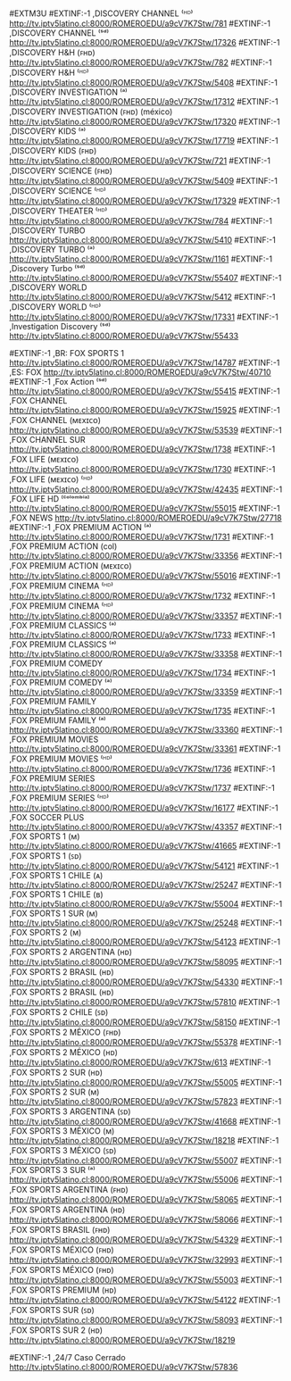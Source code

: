#EXTM3U
#EXTINF:-1 ,DISCOVERY CHANNEL ⁽ᴴᴰ⁾
http://tv.iptv5latino.cl:8000/ROMEROEDU/a9cV7K7Stw/781
#EXTINF:-1 ,DISCOVERY CHANNEL ⁽ˢᵈ⁾
http://tv.iptv5latino.cl:8000/ROMEROEDU/a9cV7K7Stw/17326
#EXTINF:-1 ,DISCOVERY H&H (ꜰʜᴅ)
http://tv.iptv5latino.cl:8000/ROMEROEDU/a9cV7K7Stw/782
#EXTINF:-1 ,DISCOVERY H&H ⁽ᴴᴰ⁾
http://tv.iptv5latino.cl:8000/ROMEROEDU/a9cV7K7Stw/5408
#EXTINF:-1 ,DISCOVERY INVESTIGATION ⁽ᵃ⁾
http://tv.iptv5latino.cl:8000/ROMEROEDU/a9cV7K7Stw/17312
#EXTINF:-1 ,DISCOVERY INVESTIGATION (ꜰʜᴅ) (méxico)
http://tv.iptv5latino.cl:8000/ROMEROEDU/a9cV7K7Stw/17320
#EXTINF:-1 ,DISCOVERY KIDS ⁽ᵃ⁾
http://tv.iptv5latino.cl:8000/ROMEROEDU/a9cV7K7Stw/17719
#EXTINF:-1 ,DISCOVERY KIDS (ꜰʜᴅ)
http://tv.iptv5latino.cl:8000/ROMEROEDU/a9cV7K7Stw/721
#EXTINF:-1 ,DISCOVERY SCIENCE (ꜰʜᴅ)
http://tv.iptv5latino.cl:8000/ROMEROEDU/a9cV7K7Stw/5409
#EXTINF:-1 ,DISCOVERY SCIENCE ⁽ᴴᴰ⁾
http://tv.iptv5latino.cl:8000/ROMEROEDU/a9cV7K7Stw/17329
#EXTINF:-1 ,DISCOVERY THEATER ⁽ᴴᴰ⁾
http://tv.iptv5latino.cl:8000/ROMEROEDU/a9cV7K7Stw/784
#EXTINF:-1 ,DISCOVERY TURBO
http://tv.iptv5latino.cl:8000/ROMEROEDU/a9cV7K7Stw/5410
#EXTINF:-1 ,DISCOVERY TURBO ⁽ᵃ⁾
http://tv.iptv5latino.cl:8000/ROMEROEDU/a9cV7K7Stw/1161
#EXTINF:-1 ,Discovery Turbo ⁽ˢᵈ⁾
http://tv.iptv5latino.cl:8000/ROMEROEDU/a9cV7K7Stw/55407
#EXTINF:-1 ,DISCOVERY WORLD
http://tv.iptv5latino.cl:8000/ROMEROEDU/a9cV7K7Stw/5412
#EXTINF:-1 ,DISCOVERY WORLD ⁽ᴴᴰ⁾
http://tv.iptv5latino.cl:8000/ROMEROEDU/a9cV7K7Stw/17331
#EXTINF:-1 ,Investigation Discovery ⁽ˢᵈ⁾
http://tv.iptv5latino.cl:8000/ROMEROEDU/a9cV7K7Stw/55433





#EXTINF:-1 ,BR: FOX SPORTS 1
http://tv.iptv5latino.cl:8000/ROMEROEDU/a9cV7K7Stw/14787
#EXTINF:-1 ,ES: FOX
http://tv.iptv5latino.cl:8000/ROMEROEDU/a9cV7K7Stw/40710
#EXTINF:-1 ,Fox Action ⁽ˢᵈ⁾
http://tv.iptv5latino.cl:8000/ROMEROEDU/a9cV7K7Stw/55415
#EXTINF:-1 ,FOX CHANNEL
http://tv.iptv5latino.cl:8000/ROMEROEDU/a9cV7K7Stw/15925
#EXTINF:-1 ,FOX CHANNEL (ᴍᴇxɪᴄᴏ)
http://tv.iptv5latino.cl:8000/ROMEROEDU/a9cV7K7Stw/53539
#EXTINF:-1 ,FOX CHANNEL SUR
http://tv.iptv5latino.cl:8000/ROMEROEDU/a9cV7K7Stw/1738
#EXTINF:-1 ,FOX LIFE (ᴍᴇxɪᴄᴏ)
http://tv.iptv5latino.cl:8000/ROMEROEDU/a9cV7K7Stw/1730
#EXTINF:-1 ,FOX LIFE (ᴍᴇxɪᴄᴏ) ⁽ᴴᴰ⁾
http://tv.iptv5latino.cl:8000/ROMEROEDU/a9cV7K7Stw/42435
#EXTINF:-1 ,FOX LIFE HD ⁽ᶜᵒˡᵒᵐᵇⁱᵃ⁾
http://tv.iptv5latino.cl:8000/ROMEROEDU/a9cV7K7Stw/55015
#EXTINF:-1 ,FOX NEWS
http://tv.iptv5latino.cl:8000/ROMEROEDU/a9cV7K7Stw/27718
#EXTINF:-1 ,FOX PREMIUM ACTION ⁽ᵃ⁾
http://tv.iptv5latino.cl:8000/ROMEROEDU/a9cV7K7Stw/1731
#EXTINF:-1 ,FOX PREMIUM ACTION (col)
http://tv.iptv5latino.cl:8000/ROMEROEDU/a9cV7K7Stw/33356
#EXTINF:-1 ,FOX PREMIUM ACTION (ᴍᴇxɪᴄᴏ)
http://tv.iptv5latino.cl:8000/ROMEROEDU/a9cV7K7Stw/55016
#EXTINF:-1 ,FOX PREMIUM CINEMA ⁽ᴴᴰ⁾
http://tv.iptv5latino.cl:8000/ROMEROEDU/a9cV7K7Stw/1732
#EXTINF:-1 ,FOX PREMIUM CINEMA ⁽ᴴᴰ⁾
http://tv.iptv5latino.cl:8000/ROMEROEDU/a9cV7K7Stw/33357
#EXTINF:-1 ,FOX PREMIUM CLASSICS ⁽ᵃ⁾
http://tv.iptv5latino.cl:8000/ROMEROEDU/a9cV7K7Stw/1733
#EXTINF:-1 ,FOX PREMIUM CLASSICS ⁽ᵃ⁾
http://tv.iptv5latino.cl:8000/ROMEROEDU/a9cV7K7Stw/33358
#EXTINF:-1 ,FOX PREMIUM COMEDY
http://tv.iptv5latino.cl:8000/ROMEROEDU/a9cV7K7Stw/1734
#EXTINF:-1 ,FOX PREMIUM COMEDY ⁽ᵃ⁾
http://tv.iptv5latino.cl:8000/ROMEROEDU/a9cV7K7Stw/33359
#EXTINF:-1 ,FOX PREMIUM FAMILY
http://tv.iptv5latino.cl:8000/ROMEROEDU/a9cV7K7Stw/1735
#EXTINF:-1 ,FOX PREMIUM FAMILY ⁽ᵃ⁾
http://tv.iptv5latino.cl:8000/ROMEROEDU/a9cV7K7Stw/33360
#EXTINF:-1 ,FOX PREMIUM MOVIES
http://tv.iptv5latino.cl:8000/ROMEROEDU/a9cV7K7Stw/33361
#EXTINF:-1 ,FOX PREMIUM MOVIES ⁽ᴴᴰ⁾
http://tv.iptv5latino.cl:8000/ROMEROEDU/a9cV7K7Stw/1736
#EXTINF:-1 ,FOX PREMIUM SERIES
http://tv.iptv5latino.cl:8000/ROMEROEDU/a9cV7K7Stw/1737
#EXTINF:-1 ,FOX PREMIUM SERIES ⁽ᴴᴰ⁾
http://tv.iptv5latino.cl:8000/ROMEROEDU/a9cV7K7Stw/16177
#EXTINF:-1 ,FOX SOCCER PLUS
http://tv.iptv5latino.cl:8000/ROMEROEDU/a9cV7K7Stw/43357
#EXTINF:-1 ,FOX SPORTS 1 (ᴍ)
http://tv.iptv5latino.cl:8000/ROMEROEDU/a9cV7K7Stw/41665
#EXTINF:-1 ,FOX SPORTS 1 (ꜱᴅ)
http://tv.iptv5latino.cl:8000/ROMEROEDU/a9cV7K7Stw/54121
#EXTINF:-1 ,FOX SPORTS 1 CHILE (ᴀ)
http://tv.iptv5latino.cl:8000/ROMEROEDU/a9cV7K7Stw/25247
#EXTINF:-1 ,FOX SPORTS 1 CHILE (ʙ)
http://tv.iptv5latino.cl:8000/ROMEROEDU/a9cV7K7Stw/55004
#EXTINF:-1 ,FOX SPORTS 1 SUR (ᴍ)
http://tv.iptv5latino.cl:8000/ROMEROEDU/a9cV7K7Stw/25248
#EXTINF:-1 ,FOX SPORTS 2 (ᴍ)
http://tv.iptv5latino.cl:8000/ROMEROEDU/a9cV7K7Stw/54123
#EXTINF:-1 ,FOX SPORTS 2 ARGENTINA (ʜᴅ)
http://tv.iptv5latino.cl:8000/ROMEROEDU/a9cV7K7Stw/58095
#EXTINF:-1 ,FOX SPORTS 2 BRASIL (ʜᴅ)
http://tv.iptv5latino.cl:8000/ROMEROEDU/a9cV7K7Stw/54330
#EXTINF:-1 ,FOX SPORTS 2 BRASIL (ʜᴅ)
http://tv.iptv5latino.cl:8000/ROMEROEDU/a9cV7K7Stw/57810
#EXTINF:-1 ,FOX SPORTS 2 CHILE (ꜱᴅ)
http://tv.iptv5latino.cl:8000/ROMEROEDU/a9cV7K7Stw/58150
#EXTINF:-1 ,FOX SPORTS 2 MÉXICO (ꜰʜᴅ)
http://tv.iptv5latino.cl:8000/ROMEROEDU/a9cV7K7Stw/55378
#EXTINF:-1 ,FOX SPORTS 2 MÉXICO (ʜᴅ)
http://tv.iptv5latino.cl:8000/ROMEROEDU/a9cV7K7Stw/613
#EXTINF:-1 ,FOX SPORTS 2 SUR (ʜᴅ)
http://tv.iptv5latino.cl:8000/ROMEROEDU/a9cV7K7Stw/55005
#EXTINF:-1 ,FOX SPORTS 2 SUR (ᴍ)
http://tv.iptv5latino.cl:8000/ROMEROEDU/a9cV7K7Stw/57823
#EXTINF:-1 ,FOX SPORTS 3 ARGENTINA (ꜱᴅ)
http://tv.iptv5latino.cl:8000/ROMEROEDU/a9cV7K7Stw/41668
#EXTINF:-1 ,FOX SPORTS 3 MÉXICO (ᴍ)
http://tv.iptv5latino.cl:8000/ROMEROEDU/a9cV7K7Stw/18218
#EXTINF:-1 ,FOX SPORTS 3 MÉXICO (ꜱᴅ)
http://tv.iptv5latino.cl:8000/ROMEROEDU/a9cV7K7Stw/55007
#EXTINF:-1 ,FOX SPORTS 3 SUR ⁽ᵃ⁾
http://tv.iptv5latino.cl:8000/ROMEROEDU/a9cV7K7Stw/55006
#EXTINF:-1 ,FOX SPORTS ARGENTINA (ꜰʜᴅ)
http://tv.iptv5latino.cl:8000/ROMEROEDU/a9cV7K7Stw/58065
#EXTINF:-1 ,FOX SPORTS ARGENTINA (ʜᴅ)
http://tv.iptv5latino.cl:8000/ROMEROEDU/a9cV7K7Stw/58066
#EXTINF:-1 ,FOX SPORTS BRASIL (ꜰʜᴅ)
http://tv.iptv5latino.cl:8000/ROMEROEDU/a9cV7K7Stw/54329
#EXTINF:-1 ,FOX SPORTS MÉXICO (ꜰʜᴅ)
http://tv.iptv5latino.cl:8000/ROMEROEDU/a9cV7K7Stw/32993
#EXTINF:-1 ,FOX SPORTS MÉXICO (ꜰʜᴅ)
http://tv.iptv5latino.cl:8000/ROMEROEDU/a9cV7K7Stw/55003
#EXTINF:-1 ,FOX SPORTS PREMIUM (ʜᴅ)
http://tv.iptv5latino.cl:8000/ROMEROEDU/a9cV7K7Stw/54122
#EXTINF:-1 ,FOX SPORTS SUR (ꜱᴅ)
http://tv.iptv5latino.cl:8000/ROMEROEDU/a9cV7K7Stw/58093
#EXTINF:-1 ,FOX SPORTS SUR 2 (ʜᴅ)
http://tv.iptv5latino.cl:8000/ROMEROEDU/a9cV7K7Stw/18219

#EXTINF:-1 ,24/7 Caso Cerrado
http://tv.iptv5latino.cl:8000/ROMEROEDU/a9cV7K7Stw/57836

